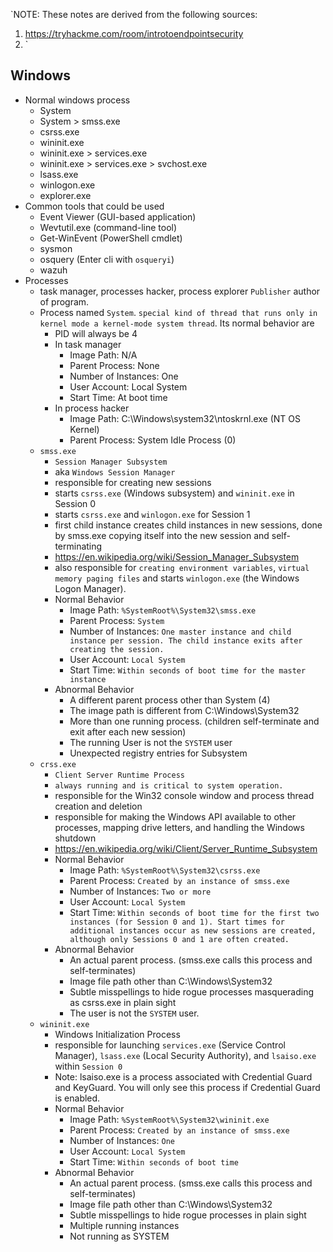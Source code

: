 `NOTE: These notes are derived from the following sources:
1. https://tryhackme.com/room/introtoendpointsecurity
2. `

## Windows
- Normal windows process 
  - System
  - System > smss.exe
  - csrss.exe
  - wininit.exe
  - wininit.exe > services.exe
  - wininit.exe > services.exe > svchost.exe
  - lsass.exe
  - winlogon.exe
  - explorer.exe
- Common tools that could be used
  - Event Viewer (GUI-based application)
  - Wevtutil.exe (command-line tool)
  - Get-WinEvent (PowerShell cmdlet)
  - sysmon
  - osquery (Enter cli with `osqueryi`)
  - wazuh
- Processes
  - task manager, processes hacker, process explorer `Publisher` author of program.
  - Process named `System`. `special kind of thread that runs only in kernel mode a kernel-mode system thread`. Its normal behavior are
      - PID will always be 4
      - In task manager
        - Image Path:  N/A
        - Parent Process:  None
        - Number of Instances:  One
        - User Account:  Local System
        - Start Time:  At boot time
      - In process hacker
        - Image Path: C:\Windows\system32\ntoskrnl.exe (NT OS Kernel)
        - Parent Process: System Idle Process (0)
   - `smss.exe`
      - `Session Manager Subsystem`
      - aka `Windows Session Manager`
      - responsible for creating new sessions
      - starts `csrss.exe` (Windows subsystem) and `wininit.exe` in Session 0
      - starts `csrss.exe` and `winlogon.exe` for Session 1
      - first child instance creates child instances in new sessions, done by smss.exe copying itself into the new session and self-terminating
      - https://en.wikipedia.org/wiki/Session_Manager_Subsystem
      - also responsible for `creating environment variables`, `virtual memory paging files` and starts `winlogon.exe` (the Windows Logon Manager).
      - Normal Behavior
        - Image Path:  `%SystemRoot%\System32\smss.exe`
        - Parent Process:  `System`
        - Number of Instances:  `One master instance and child instance per session. The child instance exits after creating the session.`
        - User Account:  `Local System`
        - Start Time:  `Within seconds of boot time for the master instance`
      - Abnormal Behavior
        - A different parent process other than System (4)
        - The image path is different from C:\Windows\System32
        - More than one running process. (children self-terminate and exit after each new session)
        - The running User is not the `SYSTEM` user
        - Unexpected registry entries for Subsystem
    - `crss.exe`
      - `Client Server Runtime Process`
      - `always running and is critical to system operation.`
      - responsible for the Win32 console window and process thread creation and deletion
      - responsible for making the Windows API available to other processes, mapping drive letters, and handling the Windows shutdown
      - https://en.wikipedia.org/wiki/Client/Server_Runtime_Subsystem
      - Normal Behavior
        - Image Path:  `%SystemRoot%\System32\csrss.exe`
        - Parent Process:  `Created by an instance of smss.exe`
        - Number of Instances:  `Two or more`
        - User Account:  `Local System`
        - Start Time:  `Within seconds of boot time for the first two instances (for Session 0 and 1). Start times for additional instances occur as new sessions are created, although only Sessions 0 and 1 are often created.`
      - Abnormal Behavior
        - An actual parent process. (smss.exe calls this process and self-terminates)
        - Image file path other than C:\Windows\System32
        - Subtle misspellings to hide rogue processes masquerading as csrss.exe in plain sight
        - The user is not the `SYSTEM` user.
    - `wininit.exe`
      - Windows Initialization Process
      - responsible for launching `services.exe` (Service Control Manager), `lsass.exe` (Local Security Authority), and `lsaiso.exe` within `Session 0 `
      - Note: lsaiso.exe is a process associated with Credential Guard and KeyGuard. You will only see this process if Credential Guard is enabled. 
      - Normal Behavior
        - Image Path:  `%SystemRoot%\System32\wininit.exe`
        - Parent Process:  `Created by an instance of smss.exe`
        - Number of Instances:  `One`
        - User Account:  `Local System`
        - Start Time:  `Within seconds of boot time`
      - Abnormal Behavior
        - An actual parent process. (smss.exe calls this process and self-terminates)
        - Image file path other than C:\Windows\System32
        - Subtle misspellings to hide rogue processes in plain sight
        - Multiple running instances
        - Not running as SYSTEM
